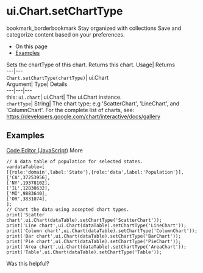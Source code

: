  
#  ui.Chart.setChartType
bookmark_borderbookmark Stay organized with collections  Save and categorize content based on your preferences.
  * On this page
  * [Examples](https://developers.google.com/earth-engine/apidocs/ui-chart-setcharttype#examples)


Sets the chartType of this chart. 
Returns this chart.
Usage| Returns  
---|---  
`Chart.setChartType(chartType)`| ui.Chart  
Argument| Type| Details  
---|---|---  
this: `ui.chart`| ui.Chart| The ui.Chart instance.  
`chartType`| String| The chart type; e.g 'ScatterChart', 'LineChart', and 'ColumnChart'. For the complete list of charts, see: https://developers.google.com/chart/interactive/docs/gallery  
## Examples
[Code Editor (JavaScript)](https://developers.google.com/earth-engine/apidocs/ui-chart-setcharttype#code-editor-javascript-sample) More
```
// A data table of population for selected states.
vardataTable=[
[{role:'domain',label:'State'},{role:'data',label:'Population'}],
['CA',37253956],
['NY',19378102],
['IL',12830632],
['MI',9883640],
['OR',3831074],
];
// Chart the data using accepted chart types.
print('Scatter chart',ui.Chart(dataTable).setChartType('ScatterChart'));
print('Line chart',ui.Chart(dataTable).setChartType('LineChart'));
print('Column chart',ui.Chart(dataTable).setChartType('ColumnChart'));
print('Bar chart',ui.Chart(dataTable).setChartType('BarChart'));
print('Pie chart',ui.Chart(dataTable).setChartType('PieChart'));
print('Area chart',ui.Chart(dataTable).setChartType('AreaChart'));
print('Table',ui.Chart(dataTable).setChartType('Table'));
```

Was this helpful?
